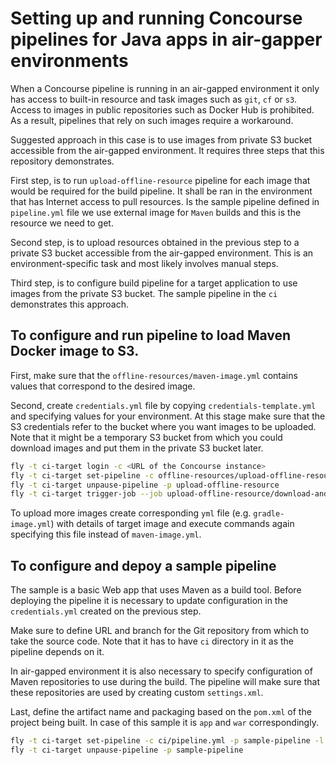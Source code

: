 # Setting up and running Concourse pipelines for Java apps in air-gapper environments

When a Concourse pipeline is running in an air-gapped environment it only has access to built-in resource and task images such as `git`, `cf` or `s3`. Access to images in public repositories such as Docker Hub is prohibited. As a result, pipelines that rely on such images require a workaround. 

Suggested approach in this case is to use images from private S3 bucket accessible from the air-gapped environment. It requires three steps that this repository demonstrates.

First step, is to run `upload-offline-resource` pipeline for each image that would be required for the build pipeline. It shall be ran in the environment that has Internet access to pull resources. Is the sample pipeline defined in `pipeline.yml` file we use external image for `Maven` builds and this is the resource we need to get.

Second step, is to upload resources obtained in the previous step to a private S3 bucket accessible from the air-gapped environment. This is an environment-specific task and most likely involves manual steps.

Third step, is to configure build pipeline for a target application to use images from the private S3 bucket. The sample pipeline in the `ci` demonstrates this approach.

## To configure and run pipeline to load Maven Docker image to S3.

First, make sure that the `offline-resources/maven-image.yml` contains values that correspond to the desired image.

Second, create `credentials.yml` file by copying `credentials-template.yml` and specifying values for your environment. At this stage make sure that the S3 credentials refer to the bucket where you want images to be uploaded. Note that it might be a temporary S3 bucket from which you could download images and put them in the private S3 bucket later.

```bash
fly -t ci-target login -c <URL of the Concourse instance>
fly -t ci-target set-pipeline -c offline-resources/upload-offline-resource.yml -p upload-offline-resource -l <Path to credentials.yml> -l offline-resources/maven-image.yml
fly -t ci-target unpause-pipeline -p upload-offline-resource
fly -t ci-target trigger-job --job upload-offline-resource/download-and-package-image
```

To upload more images create corresponding `yml` file (e.g. `gradle-image.yml`) with details of target image and execute commands again specifying this file instead of `maven-image.yml`.

## To configure and depoy a sample pipeline

The sample is a basic Web app that uses Maven as a build tool. Before deploying the pipeline it is necessary to update configuration in the `credentials.yml` created on the previous step.

Make sure to define URL and branch for the Git repository from which to take the source code. Note that it has to have `ci` directory in it as the pipeline depends on it.

In air-gapped environment it is also necessary to specify configuration of Maven repositories to use during the build. The pipeline will make sure that these repositories are used by creating custom `settings.xml`.

Last, define the artifact name and packaging based on the `pom.xml` of the project being built. In case of this sample it is `app` and `war` correspondingly.

```bash
fly -t ci-target set-pipeline -c ci/pipeline.yml -p sample-pipeline -l <Path to credentials.yml>
fly -t ci-target unpause-pipeline -p sample-pipeline
```